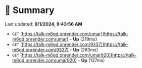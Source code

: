 # 📖 Summary
Last updated: **9/1/2024, 9:43:56 AM**

- `GET` [https://talk-m6gd.onrender.com/umar](https://talk-m6gd.onrender.com/umar) - **Up** (219ms)
- `GET` [https://talk-m6gd.onrender.com/9337](https://talk-m6gd.onrender.com/9337) - **Up** (283ms)
- `GET` [https://talk-m6gd.onrender.com/umar920](https://talk-m6gd.onrender.com/umar920) - **Up** (127ms)
